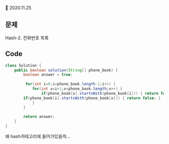 :date: 2020.11.25
## 문제
Hash-2. 전화번호 목록

## Code
```java
class Solution {
    public boolean solution(String[] phone_book) {
        boolean answer = true;
        
         for(int i=0;i<phone_book.length-1;i++) {
			for(int x=i+1;x<phone_book.length;x++) {
				if(phone_book[x].startsWith(phone_book[i])) { return false; }
        if(phone_book[i].startsWith(phone_book[x])) { return false; }
			}
		}
		
        return answer;
    }
}
```

왜 hash카테고리에 들어가있을까...
